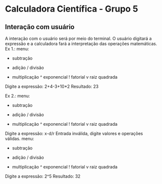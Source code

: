 # Calculadora Científica - Grupo 5

## Interação com usuário

A interação com o usuário será por meio do terminal. O usuário digitará a expressão e a calculadora fará a interpretação das operações matemáticas.
Ex 1.:
menu:
- subtração
+ adição
/ divisão
* multiplicação
^ exponencial
! fatorial
v raiz quadrada

Digite a expressão: 2+4-3+10*2
Resultado: 23

Ex 2.:
menu:
- subtração
+ adição
/ divisão
* multiplicação
^ exponencial
! fatorial
v raiz quadrada

Digite a expressão: x-d/r
Entrada inválida, digite valores e operações válidas.
menu:
- subtração
+ adição
/ divisão
* multiplicação
^ exponencial
! fatorial
v raiz quadrada

Digite a expressão: 2^5
Resultado: 32
